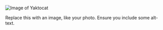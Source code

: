 ![Image of Yaktocat](https://octodex.github.com/images/yaktocat.png)

Replace this with an image, like your photo. Ensure you include some alt-text.
